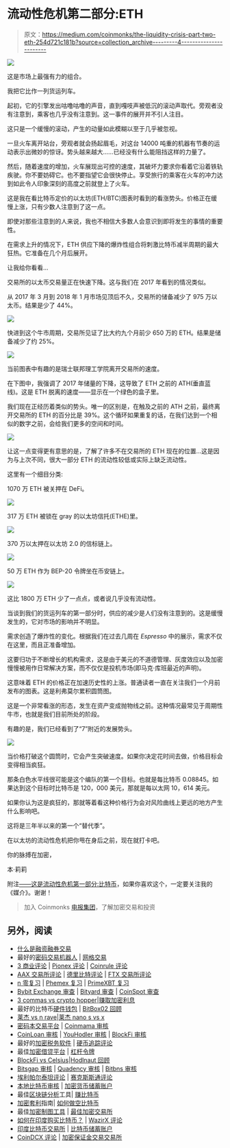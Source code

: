 # 流动性危机第二部分:ETH

> 原文：<https://medium.com/coinmonks/the-liquidity-crisis-part-two-eth-254d721c181b?source=collection_archive---------4----------------------->

![](img/70079bf018fd179b753966759650085b.png)

这是市场上最强有力的组合。

我把它比作一列货运列车。

起初，它的引擎发出咕噜咕噜的声音，直到嘎吱声被低沉的滚动声取代。旁观者没有注意到，乘客也几乎没有注意到。这一事件的展开并不引人注目。

这只是一个缓慢的滚动，产生的动量如此模糊以至于几乎被忽视。

一旦火车离开站台，旁观者就会扬起眉毛，对这台 14000 吨重的机器有节奏的运动表示出微妙的惊讶。势头越来越大……已经没有什么能阻挡这样的力量了。

然后，随着速度的增加，火车展现出可控的速度，其破坏力要求你看着它沿着铁轨疾驶。你不要妨碍它。也不要指望它会很快停止。享受旅行的乘客在火车的冲力达到如此令人印象深刻的高度之前就登上了火车。

这是我在看比特币定价的以太坊(ETH/BTC)图表时看到的看涨势头。价格正在缓慢上涨，只有少数人注意到了这一点。

即使对那些注意到的人来说，我也不相信大多数人会意识到即将发生的事情的重要性。

在需求上升的情况下，ETH 供应下降的爆炸性组合将刺激比特币减半周期的最大狂热。它准备在几个月后展开。

让我给你看看…

交易所的以太币交易量正在快速下降。这与我们在 2017 年看到的情况类似。

从 2017 年 3 月到 2018 年 1 月市场见顶后不久，交易所的储备减少了 975 万以太币。结果是少了 44%。

![](img/b9fcc55a097be66f4f1fa9c54840a5bf.png)

快进到这个牛市周期，交易所见证了比大约九个月前少 650 万的 ETH。结果是储备减少了约 25%。

![](img/ff940780fc9ddf6da12f2407f8e70a52.png)

当前图表中有趣的是瑞士联邦理工学院离开交易所的速度。

在下图中，我强调了 2017 年储量的下降，这导致了 ETH 之前的 ATH(垂直蓝线)。这是 ETH 脱离的速度——显示在一个绿色的盒子里。

我们现在正经历着类似的势头。唯一的区别是，在触及之前的 ATH 之前，最终离开交易所的 ETH 的百分比是 39%。这个循环如果重复的话，在我们达到一个相似的数字之前，会给我们更多的空间和时间。

![](img/a571277b1832352ce878a318d131a37b.png)

让这一点变得更有意思的是，了解了许多不在交易所的 ETH 现在的位置…这是因为与上次不同，很大一部分 ETH 的流动性较低或实际上缺乏流动性。

这里有一个细目分类:

1070 万 ETH 被关押在 DeFi。

![](img/88ab7a38f171cda1314e19abebe49a6f.png)

317 万 ETH 被锁在 gray 的以太坊信托(ETHE)里。

![](img/91f1a5beb0a6eb21aecb8b437e7abea9.png)

370 万以太押在以太坊 2.0 的信标链上。

![](img/734bc2d410feda27298d1aa13d8adc37.png)

50 万 ETH 作为 BEP-20 令牌坐在币安链上。

![](img/0f5c6594aa2c9cfcd8d0d44d42bdebe7.png)

这比 1800 万 ETH 少了一点点，或者说几乎没有流动性。

当谈到我们的货运列车的第一部分时，供应的减少是人们没有注意到的。这是缓慢发生的，它对市场的影响并不明显。

需求创造了爆炸性的变化。根据我们在过去几周在 *Espresso* 中的展示，需求不仅在这里，而且正准备增加。

这要归功于不断增长的机构需求，这是由于美元的不道德管理、灰度效应以及加密慢慢被用作日常解决方案，而不仅仅是投机市场(即马克·库班最近的声明)。

这意味着 ETH 的价格正在加速历史性的上涨。普通读者一直在关注我们一个月前发布的图表。这是利弗莫尔累积圆筒图。

这是一个非常看涨的形态，发生在资产变成抛物线之前。这种情况最常见于周期性牛市，也就是我们目前所处的阶段。

有趣的是，我们已经看到了“7”附近的发展势头。

![](img/2846029892420f3a38092dc0a06f3cf5.png)

当价格打破这个圆筒时，它会产生突破速度。如果你决定花时间去做，价格目标会变得相当疯狂。

那条白色水平线很可能是这个编队的第一个目标。也就是每比特币 0.08845。如果达到这个目标时比特币是 120，000 美元，那就是每以太网 10，614 美元。

如果你认为这是疯狂的，那就等着看这种价格行为会对风险曲线上更远的地方产生什么影响吧。

这将是三年半以来的第一个“替代季”。

在以太坊的流动性危机把你甩在身后之前，现在就打卡吧。

你的脉搏在加密，

本·莉莉

附注[——这是流动性危机第一部分:比特币](https://jarvislabs.substack.com/p/bitcoins-current-crisis)，如果你喜欢这个，一定要关注我的《媒介》。谢谢！

> 加入 Coinmonks [电报集团](https://t.me/joinchat/Trz8jaxd6xEsBI4p)，了解加密交易和投资

## 另外，阅读

*   [什么是融资融券交易](https://blog.coincodecap.com/margin-trading)
*   最好的[密码交易机器人](/coinmonks/crypto-trading-bot-c2ffce8acb2a) | [网格交易](https://blog.coincodecap.com/grid-trading)
*   [3 商业评论](/coinmonks/3commas-review-an-excellent-crypto-trading-bot-2020-1313a58bec92) | [Pionex 评论](/coinmonks/pionex-review-exchange-with-crypto-trading-bot-1e459d0191ea) | [Coinrule 评论](/coinmonks/coinrule-review-2021-a-beginner-friendly-crypto-trading-bot-daf0504848ba)
*   [AAX 交易所评论](/coinmonks/aax-exchange-review-2021-67c5ea09330c) | [德里比特评论](/coinmonks/deribit-review-options-fees-apis-and-testnet-2ca16c4bbdb2) | [FTX 交易所评论](/coinmonks/ftx-crypto-exchange-review-53664ac1198f)
*   [n 零复习](/coinmonks/ngrave-zero-review-c465cf8307fc) | [Phemex 复习](/coinmonks/phemex-review-4cfba0b49e28) | [PrimeXBT 复习](/coinmonks/primexbt-review-88e0815be858)
*   [Bybit Exchange 审查](/coinmonks/bybit-exchange-review-dbd570019b71) | [Bityard 审查](/coinmonks/bityard-review-7d104239be35) | [CoinSpot 审查](https://blog.coincodecap.com/coinspot-review)
*   [3 commas vs crypto hopper](/coinmonks/3commas-vs-pionex-vs-cryptohopper-best-crypto-bot-6a98d2baa203)|[赚取加密利息](/coinmonks/earn-crypto-interest-b10b810fdda3)
*   最好的比特币[硬件钱包](/coinmonks/the-best-cryptocurrency-hardware-wallets-of-2020-e28b1c124069?source=friends_link&sk=324dd9ff8556ab578d71e7ad7658ad7c) | [BitBox02 回顾](/coinmonks/bitbox02-review-your-swiss-bitcoin-hardware-wallet-c36c88fff29)
*   [莱杰 vs n rave](/coinmonks/ledger-vs-ngrave-zero-7e40f0c1d694)|[莱杰 nano s vs x](/coinmonks/ledger-nano-s-vs-x-battery-hardware-price-storage-59a6663fe3b0)
*   [密码本交易平台](/coinmonks/top-10-crypto-copy-trading-platforms-for-beginners-d0c37c7d698c) | [Coinmama 审核](/coinmonks/coinmama-review-ace5641bde6e)
*   [CoinLoan 审核](/coinmonks/coinloan-review-18128b9badc4) | [YouHodler 审核](/coinmonks/youhodler-4-easy-ways-to-make-money-98969b9689f2) | [BlockFi 审核](/coinmonks/blockfi-review-53096053c097)
*   最好的[加密税务软件](/coinmonks/best-crypto-tax-tool-for-my-money-72d4b430816b) | [硬币追踪评论](/coinmonks/cointracking-review-a-reliable-cryptocurrency-tax-software-5114e3eb5737)
*   最佳[加密借贷平台](/coinmonks/top-5-crypto-lending-platforms-in-2020-that-you-need-to-know-a1b675cec3fa) | [杠杆令牌](/coinmonks/leveraged-token-3f5257808b22)
*   [BlockFi vs Celsius](/coinmonks/blockfi-vs-celsius-vs-hodlnaut-8a1cc8c26630)|[Hodlnaut 回顾](/coinmonks/hodlnaut-review-best-way-to-hodl-is-to-earn-interest-on-your-bitcoin-6658a8c19edf)
*   [Bitsgap 审核](/coinmonks/bitsgap-review-a-crypto-trading-bot-that-makes-easy-money-a5d88a336df2) | [Quadency 审核](/coinmonks/quadency-review-a-crypto-trading-automation-platform-3068eaa374e1) | [Bitbns 审核](/coinmonks/bitbns-review-38256a07e161)
*   [埃利帕尔泰坦评论](/coinmonks/ellipal-titan-review-85e9071dd029) | [赛克斯斯通评论](/coinmonks/secux-stone-hardware-wallet-review-15-discount-coupon-2020-7577032faa6e)
*   [本地比特币审核](/coinmonks/localbitcoins-review-6cc001c6ed56) | [加密货币储蓄账户](https://blog.coincodecap.com/cryptocurrency-savings-accounts)
*   最佳[区块链分析](https://bitquery.io/blog/best-blockchain-analysis-tools-and-software)工具| [赚比特币](/coinmonks/earn-bitcoin-6e8bd3c592d9)
*   [加密套利](/coinmonks/crypto-arbitrage-guide-how-to-make-money-as-a-beginner-62bfe5c868f6)指南| [如何做空比特币](/coinmonks/how-to-short-bitcoin-568a2d0b4ae5)
*   最佳[加密制图工具](/coinmonks/what-are-the-best-charting-platforms-for-cryptocurrency-trading-85aade584d80) | [最佳加密交易所](/coinmonks/crypto-exchange-dd2f9d6f3769)
*   [如何在印度购买比特币？](/coinmonks/buy-bitcoin-in-india-feb50ddfef94) | [WazirX 评论](/coinmonks/wazirx-review-5c811b074f5b)
*   [印度比特币交易所](/coinmonks/bitcoin-exchange-in-india-7f1fe79715c9) | [比特币储蓄账户](/coinmonks/bitcoin-savings-account-e65b13f92451)
*   [CoinDCX 评论](/coinmonks/coindcx-review-8444db3621a2) | [加密保证金交易交易所](https://blog.coincodecap.com/crypto-margin-trading-exchanges)
